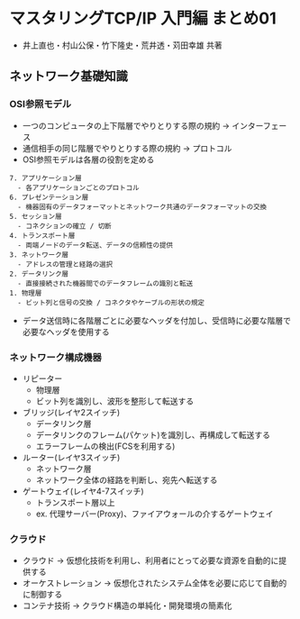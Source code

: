 # マスタリングTCP/IP 入門編 まとめ01
- 井上直也・村山公保・竹下隆史・荒井透・苅田幸雄 共著

## ネットワーク基礎知識
### OSI参照モデル
- 一つのコンピュータの上下階層でやりとりする際の規約 -> インターフェース
- 通信相手の同じ階層でやりとりする際の規約 -> プロトコル
- OSI参照モデルは各層の役割を定める
```
7. アプリケーション層
  - 各アプリケーションごとのプロトコル
6. プレゼンテーション層
  - 機器固有のデータフォーマットとネットワーク共通のデータフォーマットの交換
5. セッション層
  - コネクションの確立 / 切断
4. トランスポート層
  - 両端ノードのデータ転送、データの信頼性の提供
3. ネットワーク層
  - アドレスの管理と経路の選択
2. データリンク層
  - 直接接続された機器間でのデータフレームの識別と転送
1. 物理層
  - ビット列と信号の交換 / コネクタやケーブルの形状の規定
```
- データ送信時に各階層ごとに必要なヘッダを付加し、受信時に必要な階層で必要なヘッダを使用する

### ネットワーク構成機器
- リピーター
  - 物理層
  - ビット列を識別し、波形を整形して転送する
- ブリッジ(レイヤ2スイッチ)
  - データリンク層
  - データリンクのフレーム(パケット)を識別し、再構成して転送する
  - エラーフレームの検出(FCSを利用する)
- ルーター(レイヤ3スイッチ)
  - ネットワーク層
  - ネットワーク全体の経路を判断し、宛先へ転送する
- ゲートウェイ(レイヤ4-7スイッチ)
  - トランスポート層以上
  - ex. 代理サーバー(Proxy)、ファイアウォールの介するゲートウェイ

### クラウド
- クラウド -> 仮想化技術を利用し、利用者にとって必要な資源を自動的に提供する
- オーケストレーション -> 仮想化されたシステム全体を必要に応じて自動的に制御する
- コンテナ技術 -> クラウド構造の単純化・開発環境の簡素化

